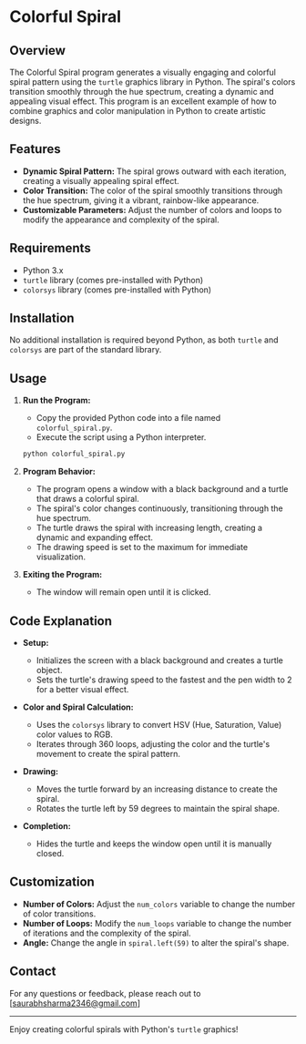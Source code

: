 # Colorful Spiral

## Overview

The Colorful Spiral program generates a visually engaging and colorful spiral pattern using the `turtle` graphics library in Python. The spiral's colors transition smoothly through the hue spectrum, creating a dynamic and appealing visual effect. This program is an excellent example of how to combine graphics and color manipulation in Python to create artistic designs.

## Features

- **Dynamic Spiral Pattern:** The spiral grows outward with each iteration, creating a visually appealing spiral effect.
- **Color Transition:** The color of the spiral smoothly transitions through the hue spectrum, giving it a vibrant, rainbow-like appearance.
- **Customizable Parameters:** Adjust the number of colors and loops to modify the appearance and complexity of the spiral.

## Requirements

- Python 3.x
- `turtle` library (comes pre-installed with Python)
- `colorsys` library (comes pre-installed with Python)

## Installation

No additional installation is required beyond Python, as both `turtle` and `colorsys` are part of the standard library.

## Usage

1. **Run the Program:**
   - Copy the provided Python code into a file named `colorful_spiral.py`.
   - Execute the script using a Python interpreter.

   ```bash
   python colorful_spiral.py
   ```

2. **Program Behavior:**
   - The program opens a window with a black background and a turtle that draws a colorful spiral.
   - The spiral's color changes continuously, transitioning through the hue spectrum.
   - The turtle draws the spiral with increasing length, creating a dynamic and expanding effect.
   - The drawing speed is set to the maximum for immediate visualization.

3. **Exiting the Program:**
   - The window will remain open until it is clicked.

## Code Explanation

- **Setup:**
  - Initializes the screen with a black background and creates a turtle object.
  - Sets the turtle's drawing speed to the fastest and the pen width to 2 for a better visual effect.

- **Color and Spiral Calculation:**
  - Uses the `colorsys` library to convert HSV (Hue, Saturation, Value) color values to RGB.
  - Iterates through 360 loops, adjusting the color and the turtle's movement to create the spiral pattern.

- **Drawing:**
  - Moves the turtle forward by an increasing distance to create the spiral.
  - Rotates the turtle left by 59 degrees to maintain the spiral shape.

- **Completion:**
  - Hides the turtle and keeps the window open until it is manually closed.

## Customization

- **Number of Colors:** Adjust the `num_colors` variable to change the number of color transitions.
- **Number of Loops:** Modify the `num_loops` variable to change the number of iterations and the complexity of the spiral.
- **Angle:** Change the angle in `spiral.left(59)` to alter the spiral's shape.



## Contact

For any questions or feedback, please reach out to [saurabhsharma2346@gmail.com] 

---

Enjoy creating colorful spirals with Python's `turtle` graphics!
